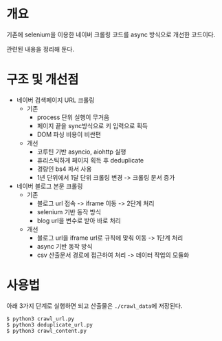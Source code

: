 # 개요

기존에 selenium을 이용한 네이버 크롤링 코드를 async 방식으로 개선한 코드이다.

관련된 내용을 정리해 둔다.

# 구조 및 개선점

- 네이버 검색페이지 URL 크롤링
  - 기존
    - process 단위 실행이 무거움
    - 페이지 끝을 sync방식으로 키 입력으로 획득
    - DOM 파싱 비용이 비싼편
  - 개선
    - 코루틴 기반 asyncio, aiohttp 실행
    - 휴리스틱하게 페이지 획득 후 deduplicate
    - 경량인 bs4 파서 사용
    - 1년 단위에서 1달 단위 크롤링 변경 -> 크롤링 문서 증가
- 네이버 블로그 본문 크롤링
  - 기존
    - 블로그 url 접속 -> iframe 이동 -> 2단계 처리
    - selenium 기반 동작 방식
    - blog url을 변수로 받아 바로 처리
  - 개선
    - 블로그 url을 iframe url로 규칙에 맞춰 이동 -> 1단계 처리
    - async 기반 동작 방식
    - csv 산출문서 경로에 접근하여 처리 -> 데이터 작업의 모듈화

# 사용법

아래 3가지 단계로 실행하면 되고 산출물은 `./crawl_data`에 저장된다.

```
$ python3 crawl_url.py
$ python3 deduplicate_url.py
$ python3 crawl_content.py
```
